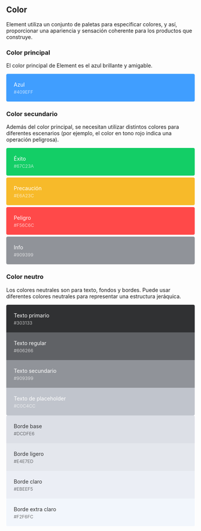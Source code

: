 <style>
  .demo-color-box {
    border-radius: 4px;
    padding: 20px;
    margin: 5px 0;
    height: 74px;
    box-sizing: border-box;
    color: #fff;
    font-size: 14px;
    
    & .value {
      font-size: 12px;
      opacity: 0.69;
      line-height: 24px;
    }
  }
  .demo-color-box-group {
    .demo-color-box {
      border-radius: 0;
      margin: 0;
    }
    .demo-color-box:first-child {
      border-radius: 4px 4px 0 0;
    }
    .demo-color-box:last-child {
      border-radius: 0 0 4px 4px;
    }
  }
  .bg-blue {
    background-color: #409EFF;
  }

  .bg-success {
    background-color: #13CE66;
  }
  .bg-warning {
    background-color: #f7ba2a;
  }
  .bg-danger {
    background-color: #ff4949;
  }
  .bg-info {
    background-color: #909399;
  }

  .bg-text-primary {
    background-color: #303133;
  }
  .bg-text-regular {
    background-color: #606266;
  }
  .bg-text-secondary {
    background-color: #909399;
  }
  .bg-text-placeholder {
    background-color: #c0c4cc;
  }

  .bg-border-base {
    background-color: #dcdfe6;
  }
  .bg-border-light {
    background-color: #e4e7ed;
  }
  .bg-border-lighter {
    background-color: #ebeef5;
  }
  .bg-border-extra-light {
    background-color: #f2f6fc;
  }

  [class*=" bg-border-"] {
    color: #303133;
  }
</style>

## Color
Element utiliza un conjunto de paletas para especificar colores, y así, proporcionar una apariencia y sensación coherente para los productos que construye.

### Color principal

El color principal de Element es el azul brillante y amigable.

<el-row :gutter="12">
  <el-col :span="6" :xs="{span: 12}">
    <div class="demo-color-box bg-blue">Azul<div class="value">#409EFF</div></div>
  </el-col>
</el-row>

### Color secundario

Además del color principal, se necesitan utilizar distintos colores para diferentes escenarios (por ejemplo, el color en tono rojo indica una operación peligrosa).

<el-row :gutter="12">
  <el-col :span="6" :xs="{span: 12}">
    <div class="demo-color-box bg-success">Éxito<div class="value">#67C23A</div></div>
  </el-col>
  <el-col :span="6" :xs="{span: 12}">
    <div class="demo-color-box bg-warning">Precaución<div class="value">#E6A23C</div></div>
  </el-col>
  <el-col :span="6" :xs="{span: 12}">
    <div class="demo-color-box bg-danger">Peligro<div class="value">#F56C6C</div></div>
  </el-col>
  <el-col :span="6" :xs="{span: 12}">
    <div class="demo-color-box bg-info">Info<div class="value">#909399</div></div>
  </el-col>
</el-row>

### Color neutro

Los colores neutrales son para texto, fondos y bordes. Puede usar diferentes colores neutrales para representar una estructura jeráquica.

<el-row :gutter="12">
  <el-col :span="6" :xs="{span: 12}">
    <div class="demo-color-box-group">
      <div class="demo-color-box bg-text-primary">Texto primario<div class="value">#303133</div></div>
      <div class="demo-color-box bg-text-regular">Texto regular<div class="value">#606266</div></div>
      <div class="demo-color-box bg-text-secondary">Texto secundario<div class="value">#909399</div></div>
      <div class="demo-color-box bg-text-placeholder">Texto de placeholder<div class="value">#C0C4CC</div></div>
    </div>
  </el-col>
  <el-col :span="6" :xs="{span: 12}">
    <div class="demo-color-box-group">
      <div class="demo-color-box bg-border-base">Borde base<div class="value">#DCDFE6</div></div>
      <div class="demo-color-box bg-border-light">Borde ligero<div class="value">#E4E7ED</div></div>
      <div class="demo-color-box bg-border-lighter">Borde claro<div class="value">#EBEEF5</div></div>
      <div class="demo-color-box bg-border-extra-light">Borde extra claro<div class="value">#F2F6FC</div></div>
    </div>
  </el-col>
</el-row>
